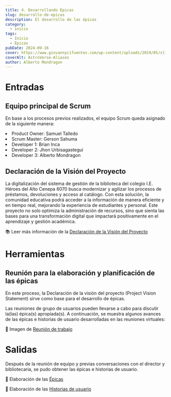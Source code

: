 ```yaml
---
title: 4. Desarrollando Épicas
slug: desarrollo-de-epicas
description: El desarrollo de las épicas
category:
  - inicio
tags:
  - Inicio
  - Epicas
pubDate: 2024-09-16
cover: https://www.giovannycifuentes.com/wp-content/uploads/2019/05/slicing_historias_de_usuario.png
coverAlt: AstroVerse-Aliases
author: Alberto Mondragon
---
```


# Entradas

## Equipo principal de Scrum

En base a los procesos previos realizados, el equipo Scrum queda asignado de la siguiente manera:
<li>Product Owner: Samuel Talledo</li>
<li>Scrum Master: Gerson Sahuma</li>
<li>Developer 1: Brian Inca</li>
<li>Developer 2: Jhon Urbisagastegui</li>
<li>Developer 3: Alberto Mondragon</li>

## Declaración de la Visión del Proyecto

La digitalización del sistema de gestión de la biblioteca del colegio I.E. Héroes del Alto Cenepa 6070 busca modernizar y agilizar los procesos de préstamos, devoluciones y acceso al catálogo. Con esta solución, la comunidad educativa podrá acceder a la información de manera eficiente y en tiempo real, mejorando la experiencia de estudiantes y personal. Este proyecto no solo optimiza la administración de recursos, sino que sienta las bases para una transformación digital que impactará positivamente en el aprendizaje y gestión académica.

📚 Leer más información de la <a href="https://drive.google.com/file/d/15KNadJ54EG1EIMHjFxcIphKOJemWNUdY/view?usp=sharing" target="_blank">Declaración de la Visión del Proyecto</a>

# Herramientas

## Reunión para la elaboración y planificación de las épicas

En este proceso, la Declaración de la visión del proyecto (Project Vision Statement) sirve  como base para el desarrollo de épicas. 

Las reuniones de grupo de usuarios pueden llevarse a cabo para discutir la(las) épica(s) apropiada(s).
A continuación, se muestra algunos avances de las épicas e historias de usuario desarrolladas en las reuniones virtuales:

📸 Imagen de <a href="https://drive.google.com/file/d/1gI1tGc1_WSGvLPyFvNxbNZn_A2AqGjO9/view?usp=sharing" target="_blank">Reunión de trabajo</a>

# Salidas

Después de la reunión de equipo y previas conversaciones con el director y bibliotecaria, se pudo obtener las épicas e historias de usuario.

📸 Elaboración de las <a href="https://drive.google.com/file/d/1dGtDOmKetonNez0vCMrYpTTkxjHpwEPf/view?usp=sharing" target="_blank">Épicas</a>

📸 Elaboración de las <a href="https://drive.google.com/file/d/1aErTnPZl7KyWn6GpoBnq_FA_aO7vcxZ3/view?usp=sharing" target="_blank">Historias de usuario</a>

